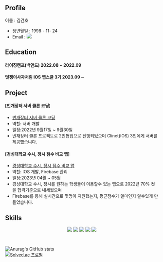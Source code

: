 
## Profile
이름 : 김건호
 - 생년월일 : 1998 - 11- 24
 - Email : <a href = "mailto: h2jo369@naver.com"> <img src="https://img.shields.io/badge/Naver-03C75A?style=flat&logo=Naver&logoColor=white"> </a>
 

## Education
#### 라이징캠프(백앤드) 2022.08 ~ 2022.09
#### 멋쟁이사자처럼 IOS 앱스쿨 3기 2023.09 ~

## Project
#### [번개장터 서버 클론 코딩] 
- [번개장터 서버 클론 코딩](https://github.com/mock-rc9/bunjang_server_carter_cindy)
- 역할: 서버 개발
- 일정:2022년 9월17일 ~ 9월30일
- 번재장터 클론 프로젝트로 2인협업으로 진행되었으며 Clinet(IOS) 3인에게 서버를 제공했습니다.

#### [경성대학교 수시, 정시 점수 비교 앱] 
- [경성대학교 수시, 정시 점수 비교 앱](https://github.com/GeonH0/KyungsungScore)
- 역할: IOS 개발, Firebase 관리
- 일정:2023년 04월 ~ 05월
- 경성대학교 수시, 정시를 원하는 학생들이 이용할수 있는 앱으로 2022년 70% 컷을 합격기준으로 내세웠으며
- Firebase를 통해 실시간으로 몇명이 지원했는지, 평균점수가 얼마인지 알수있게 만들었습니다.





## Skills

<p align="center">
<img src="https://img.shields.io/badge/Swift-F05138?style=flat&logo=Swift&logoColor=white">
<img src="https://img.shields.io/badge/iOS-000000?style=flat&logo=iOS&logoColor=white">
<img src="https://img.shields.io/badge/Python-3776AB?style=flat&logo=Python&logoColor=white">
<img src="https://img.shields.io/badge/Java-007396?style=flat&logo=Conda-Forge&logoColor=white" />
<img src="https://img.shields.io/badge/Firebase-FFCA28?style=flat&logo=firebase&logoColor=white"/> 
</p>

</br>

![Anurag's GitHub stats](https://github-readme-stats.vercel.app/api?username=GeonH0&show_icons=true&theme=dark)
</br>
[![Solved.ac
프로필](http://mazassumnida.wtf/api/v2/generate_badge?boj=h2jo369)](https://solved.ac/h2jo369)
